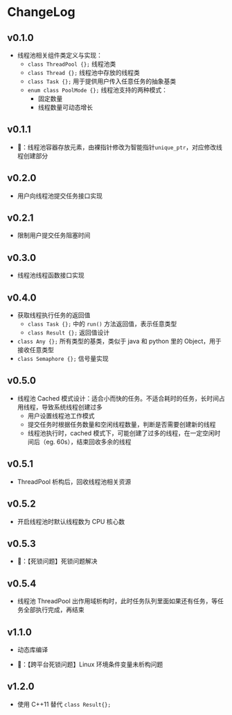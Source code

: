 # ChangeLog

## v0.1.0

+ 线程池相关组件类定义与实现：
  + `class ThreadPool {};` 线程池类 
  + `class Thread {};` 线程池中存放的线程类 
  + `class Task {};`  用于提供用户传入任意任务的抽象基类
  + `enum class PoolMode {};` 线程池支持的两种模式：
    + 固定数量
    + 线程数量可动态增长

## v0.1.1

+ :bug:：线程池容器存放元素，由裸指针修改为智能指针`unique_ptr`，对应修改线程创建部分

## v0.2.0

+ 用户向线程池提交任务接口实现

## v0.2.1

+ 限制用户提交任务阻塞时间

## v0.3.0

+ 线程池线程函数接口实现

## v0.4.0

+ 获取线程执行任务的返回值
  + `class Task {};` 中的 `run()` 方法返回值，表示任意类型
  + `class Result {};` 返回值设计
+ `class Any {};` 所有类型的基类，类似于 java 和 python 里的 Object，用于接收任意类型
+ `class Semaphore {};` 信号量实现

## v0.5.0

+ 线程池 Cached 模式设计：适合小而快的任务。不适合耗时的任务，长时间占用线程，导致系统线程创建过多
  + 用户设置线程池工作模式
  + 提交任务时根据任务数量和空闲线程数量，判断是否需要创建新的线程
  + 线程池执行时，cached 模式下，可能创建了过多的线程，在一定空闲时间后（eg. 60s），结束回收多余的线程

## v0.5.1

+ ThreadPool 析构后，回收线程池相关资源

## v0.5.2

+ 开启线程池时默认线程数为 CPU 核心数

## v0.5.3

+ :bug:：【死锁问题】死锁问题解决

## v0.5.4

+ 线程池 ThreadPool 出作用域析构时，此时任务队列里面如果还有任务，等任务全部执行完成，再结束

## v1.1.0

+ 动态库编译

+ :bug:：【跨平台死锁问题】Linux 环境条件变量未析构问题

## v1.2.0

+ 使用 C++11 替代 `class Result{};`
